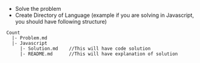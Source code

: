 * Solve the problem
* Create Directory of Language (example if you are solving in Javascript, you should have following structure)
```
Count
  |- Problem.md
  |- Javascript
     |- Solution.md    //This will have code solution
     |- README.md      //This will have explanation of solution
```
